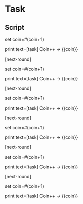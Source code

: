 # Task

## Script

set
  coin=#(coin+1)

print
  text=[task] Coin++ -> {{coin}}

[next-round]

set
  coin=#(coin+1)

print
  text=[task] Coin++ -> {{coin}}

[next-round]

set
  coin=#(coin+1)

print
  text=[task] Coin++ -> {{coin}}

[next-round]

set
  coin=#(coin+1)

print
  text=[task] Coin++ -> {{coin}}

[next-round]

set
  coin=#(coin+1)

print
  text=[task] Coin++ -> {{coin}}

[next-round]

set
  coin=#(coin+1)

print
  text=[task] Coin++ -> {{coin}}
